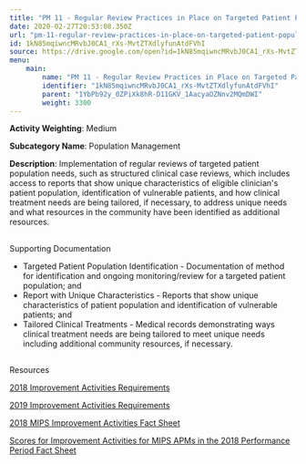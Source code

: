 ```yaml
---
title: "PM 11 - Regular Review Practices in Place on Targeted Patient Population Needs"
date: 2020-02-27T20:53:08.350Z
url: "pm-11-regular-review-practices-in-place-on-targeted-patient-population-needs.md"
id: 1kN85mqiwncMRvbJ0CA1_rXs-MvtZTXdlyfunAtdFVhI
source: https://drive.google.com/open?id=1kN85mqiwncMRvbJ0CA1_rXs-MvtZTXdlyfunAtdFVhI
menu:
    main:
        name: "PM 11 - Regular Review Practices in Place on Targeted Patient Population Needs"
        identifier: "1kN85mqiwncMRvbJ0CA1_rXs-MvtZTXdlyfunAtdFVhI"
        parent: "1YbPb92y_0ZPiXk8hR-D11GKV_1AacyaOZNnv2MQmDWI"
        weight: 3300
---
```









**Activity Weighting**: Medium

**Subcategory Name**: Population Management

**Description**: Implementation of regular reviews of targeted patient population needs, such as structured clinical case reviews, which includes access to reports that show unique characteristics of eligible clinician's patient population, identification of vulnerable patients, and how clinical treatment needs are being tailored, if necessary, to address unique needs and what resources in the community have been identified as additional resources.







## 

Supporting Documentation

* Targeted Patient Population Identification - Documentation of method for identification and ongoing monitoring/review for a targeted patient population; and 
* Report with Unique Characteristics - Reports that show unique characteristics of patient population and identification of vulnerable patients; and 
* Tailored Clinical Treatments - Medical records demonstrating ways clinical treatment needs are being tailored to meet unique needs including additional community resources, if necessary.







## 

Resources

[2018 Improvement Activities Requirements](https://qpp.cms.gov/mips/improvement-activities?py=2018)

[2019 Improvement Activities Requirements](https://qpp.cms.gov/mips/improvement-activities?py=2019)

[2018 MIPS Improvement Activities Fact Sheet](https://qpp.cms.gov/resource/2018%20MIPS%20Improvement%20Activities%20Fact%20Sheet)

[Scores for Improvement Activities for MIPS APMs in the 2018 Performance Period Fact Sheet](https://qpp.cms.gov/resource/2018%20MIPS%20APMs%20improvement%20Activities%20scores%20fact%20sheet)

